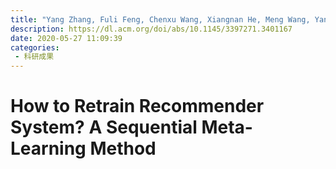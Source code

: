 ```yaml
---
title: "Yang Zhang, Fuli Feng, Chenxu Wang, Xiangnan He, Meng Wang, Yan Li, and Yongdong Zhang. 2020. How to Retrain Recommender System? A Sequential Meta-Learning Method. In Proceedings of the 43rd International ACM SIGIR Conference on Research and Development in Information Retrieval (SIGIR '20). Association for Computing Machinery, New York, NY, USA, 1479–1488."
description: https://dl.acm.org/doi/abs/10.1145/3397271.3401167
date: 2020-05-27 11:09:39
categories:
 - 科研成果
---
```

# How to Retrain Recommender System? A Sequential Meta-Learning Method